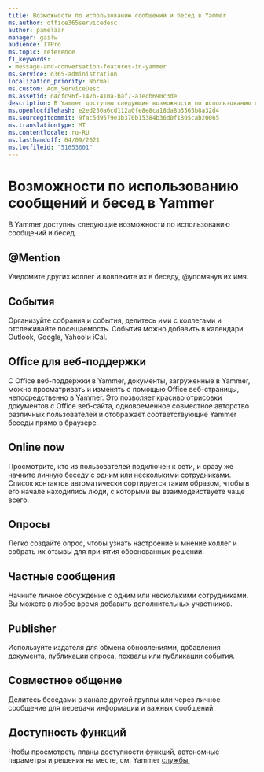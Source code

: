```yaml
---
title: Возможности по использованию сообщений и бесед в Yammer
ms.author: office365servicedesc
author: pamelaar
manager: gailw
audience: ITPro
ms.topic: reference
f1_keywords:
- message-and-conversation-features-in-yammer
ms.service: o365-administration
localization_priority: Normal
ms.custom: Adm_ServiceDesc
ms.assetid: d4cfc96f-147b-410a-baf7-a1ecb690c3de
description: В Yammer доступны следующие возможности по использованию сообщений и бесед.
ms.openlocfilehash: e2ed250a6cd112a0fe8e8ca18da8b3565b8a32d4
ms.sourcegitcommit: 9fac5d9579e3b370b15384b36d0f1805cab20065
ms.translationtype: MT
ms.contentlocale: ru-RU
ms.lasthandoff: 04/09/2021
ms.locfileid: "51653601"
---
```

# <a name="message-and-conversation-features-in-yammer"></a>Возможности по использованию сообщений и бесед в Yammer

В Yammer доступны следующие возможности по использованию сообщений и бесед.
  
## <a name="mention"></a>@Mention

Уведомите других коллег и вовлеките их в беседу, @упомянув их имя.

## <a name="events"></a>События

Организуйте собрания и события, делитесь ими с коллегами и отслеживайте посещаемость. События можно добавить в календари Outlook, Google, Yahoo!и iCal.
  
## <a name="office-for-the-web-support"></a>Office для веб-поддержки

С Office веб-поддержки в Yammer, документы, загруженные в Yammer, можно просматривать и изменять с помощью Office веб-страницы, непосредственно в Yammer. Это позволяет красиво отрисовки документов с Office веб-сайта, одновременное совместное авторство различных пользователей и отображает соответствующие Yammer беседы прямо в браузере.

## <a name="online-now"></a>Online now

Просмотрите, кто из пользователей подключен к сети, и сразу же начните личную беседу с одним или несколькими сотрудниками. Список контактов автоматически сортируется таким образом, чтобы в его начале находились люди, с которыми вы взаимодействуете чаще всего.

## <a name="polls"></a>Опросы

Легко создайте опрос, чтобы узнать настроение и мнение коллег и собрать их отзывы для принятия обоснованных решений.
  
## <a name="private-messages"></a>Частные сообщения

Начните личное обсуждение с одним или несколькими сотрудниками. Вы можете в любое время добавить дополнительных участников.

## <a name="publisher"></a>Publisher

Используйте издателя для обмена обновлениями, добавления документа, публикации опроса, похвалы или публикации события.
    
## <a name="share-conversations"></a>Совместное общение

Делитесь беседами в канале другой группы или через личное сообщение для передачи информации и важных сообщений.
  
## <a name="feature-availability"></a>Доступность функций

Чтобы просмотреть планы доступности функций, автономные параметры и решения на месте, см. Yammer [службы.](yammer-service-description.md)
  